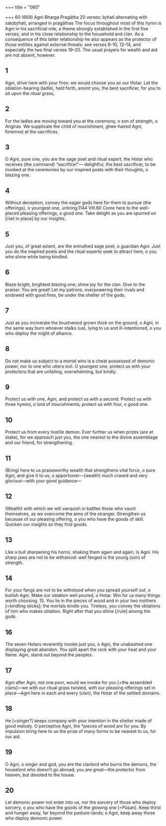 +++
title = "060"

+++
60 (669) Agni
Bharga Pragātha
20 verses: br̥hatī alternating with satobr̥hatī, arranged in pragāthas
The focus throughout most of this hymn is Agni in his sacrificial role, a theme strongly  established in the first five verses, and in his close relationship to the household and  clan. As a consequence of this latter relationship he also appears as the protector of  those entities against external threats: see verses 6–10, 12–14, and especially the two  final verses 19–20. The usual prayers for wealth and aid are not absent, however.
## 1
Agni, drive here with your fires: we would choose you as our Hotar. Let the oblation-bearing (ladle), held forth, anoint you, the best
sacrificer, for you to sit upon the ritual grass,
## 2
For the ladles are moving toward you at the ceremony, o son of strength,  o Aṅgiras.
We supplicate the child of nourishment, ghee-haired Agni, foremost at  the sacrifices.
## 3
O Agni, pure one, you are the sage poet and ritual expert, the Hotar who  receives (the command) “sacrifice!”—
delightful, the best sacrificer, to be invoked at the ceremonies by our  inspired poets with their thoughts, o blazing one.
## 4
Without deception, convey the eager gods here for them to pursue (the  offerings), o youngest one, untiring.1144 VIII.60
Come here to the well-placed pleasing offerings, o good one. Take  delight as you are spurred on [/set in place] by our insights.
## 5
Just you, of great extent, are the entruthed sage poet, o guardian Agni. Just you do the inspired poets and the ritual experts seek to attract here,  o you who shine while being kindled.
## 6
Blaze bright, brightest blazing one; shine joy for the clan. Give to the  praiser. You are great!
Let my patrons, overpowering their rivals and endowed with good fires,  be under the shelter of the gods.
## 7
Just as you incinerate the brushwood grown thick on the ground,  o Agni,
in the same way burn whoever stalks (us), lying to us and
ill-intentioned, o you who deploy the might of alliance.
## 8
Do not make us subject to a mortal who is a cheat possessed of  demonic power, nor to one who utters evil.
O youngest one, protect us with your protectors that are unfailing,  overwhelming, but kindly.
## 9
Protect us with one, Agni, and protect us with a second.
Protect us with three hymns, o lord of nourishments; protect us with  four, o good one.
## 10
Protect us from every hostile demon. Ever further us when prizes (are at  stake),
for we approach just you, the one nearest to the divine assemblage and  our friend, for strengthening.
## 11
(Bring) here to us praiseworthy wealth that strengthens vital force, o  pure Agni,
and give it to us, o apportioner—(wealth) much craved and very  glorious—with your good guidance—
## 12
(Wealth) with which we will vanquish in battles those who vaunt  themselves, as we overcome the aims of the stranger.
Strengthen us because of our pleasing offering, o you who have the  goods of skill. Quicken our insights so they find goods.
## 13
Like a bull sharpening his horns, shaking them again and again,  is Agni.
His sharp jaws are not to be withstood: well fanged is the young (son)  of strength.
## 14
For your fangs are not to be withstood when you spread yourself out, o  bullish Agni.
Make our oblation well poured, o Hotar. Win for us many things worth  choosing. 15. You lie in the pieces of wood and in your two mothers [=kindling  sticks]; the mortals kindle you.
Tireless, you convey the oblations of him who makes oblation. Right  after that you shine [/rule] among the gods.
## 16
The seven Hotars reverently invoke just you, o Agni, the unabashed one  displaying great abandon.
You split apart the rock with your heat and your flame. Agni, stand out  beyond the peoples.
## 17
Agni after Agni, not one poor, would we invoke for you [=the
assembled clans]—we with our ritual grass twisted,
with our pleasing offerings set in place—Agni here in each and every  (clan), the Hotar of the settled domains.
## 18
He [=singer?] keeps company with your intention in the shelter made of  good melody. O perceptive Agni, the *pieces of wood are for you.
By impulsion bring here to us the prize of many forms to be nearest to  us, for our aid.
## 19
O Agni, o singer and god, you are the clanlord who burns the demons, the houselord who doesn’t go abroad; you are great—the protector
from heaven, but devoted to the house.
## 20
Let demonic power not enter into us, nor the sorcery of those who  deploy sorcery, o you who have the goods of the glowing one
[=Pūṣan].
Keep thirst and hunger away, far beyond the pasture-lands; o Agni,
keep away those who deploy demonic power.